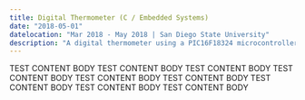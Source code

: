 ```yaml
---
title: Digital Thermometer (C / Embedded Systems)
date: "2018-05-01"
datelocation: "Mar 2018 - May 2018 | San Diego State University"
description: "A digital thermometer using a PIC16F18324 microcontroller."
---
```


TEST CONTENT BODY
TEST CONTENT BODY
TEST CONTENT BODY
TEST CONTENT BODY
TEST CONTENT BODY
TEST CONTENT BODY
TEST CONTENT BODY
TEST CONTENT BODY
TEST CONTENT BODY